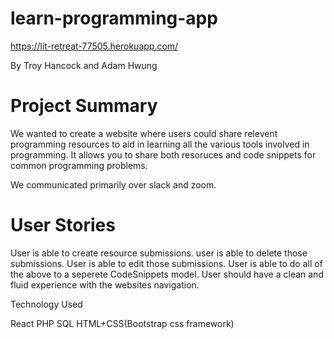 # learn-programming-app

https://lit-retreat-77505.herokuapp.com/

By Troy Hancock and Adam Hwung

# Project Summary
We wanted to create a website where users could share relevent programming resources to aid in learning all the various tools involved in programming. It allows you to share both resoruces and code snippets for common programming problems.

We communicated primarily over slack and zoom.


# User Stories
User is able to create resource submissions.
user is able to delete those submissions.
User is able to edit those submissions.
User is able to do all of the above to a seperete CodeSnippets model.
User should have a clean and fluid experience with the websites navigation.

Technology Used

React
PHP
SQL
HTML+CSS(Bootstrap css framework)


